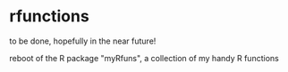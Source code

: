 # rfunctions

to be done, hopefully in the near future!

reboot of the R package "myRfuns", a collection of my handy R functions
